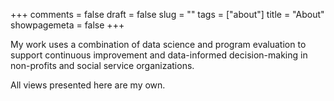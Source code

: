 +++
comments = false
draft = false
slug = ""
tags = ["about"]
title = "About"
showpagemeta = false
+++

My work uses a combination of data science and program evaluation to support continuous improvement and data-informed decision-making in non-profits and social service organizations.

All views presented here are my own.